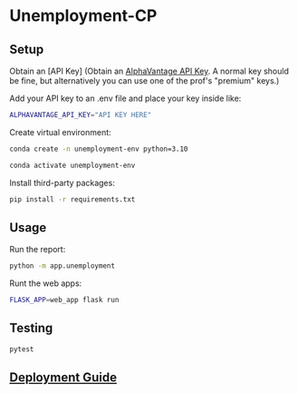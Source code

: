 # Unemployment-CP

## Setup

Obtain an [API Key] (Obtain an [AlphaVantage API Key](https://www.alphavantage.co/support/#api-key). A normal key should be fine, but alternatively you can use one of the prof's "premium" keys.)

Add your API key to an .env file and place your key inside like:

```sh
ALPHAVANTAGE_API_KEY="API KEY HERE"
```

Create virtual environment:

```sh
conda create -n unemployment-env python=3.10
```

```sh
conda activate unemployment-env
```

Install third-party packages:

```sh
pip install -r requirements.txt
```


## Usage

Run the report:

```sh
python -m app.unemployment
```

Runt the web apps:
```sh
FLASK_APP=web_app flask run
```

## Testing


```sh
pytest
```

## [Deployment Guide](/DEPLOYING.md)
